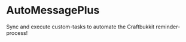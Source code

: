 AutoMessagePlus
===============

Sync and execute custom-tasks to automate the Craftbukkit reminder-process!